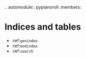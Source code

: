 .. automodule:: pypianoroll
    :members:

Indices and tables
==================

* :ref:`genindex`
* :ref:`modindex`
* :ref:`search`
